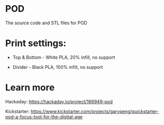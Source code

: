 # POD
The source code and STL files for POD

# Print settings:

- Top & Bottom - White PLA, 20% infill, no support

- Divider - Black PLA, 100% infill, no support

# Learn more

Hackaday: https://hackaday.io/project/166949-pod

Kickstarter: https://www.kickstarter.com/projects/garypeng/quickstarter-pod-a-focus-tool-for-the-digital-age
